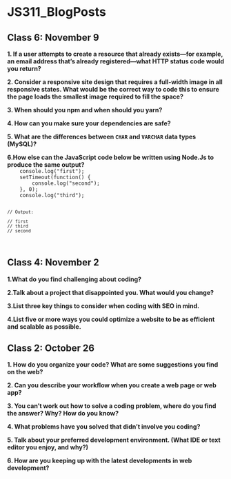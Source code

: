 # JS311_BlogPosts
<h2>Class 6: November 9</h2>
<b>1. If a user attempts to create a resource that already exists—for example, an email address that’s already registered—what HTTP status code would you return?</b>
<p></p>
<b>2. Consider a responsive site design that requires a full-width image in all responsive states. What would be the correct way to code this to ensure the page loads the smallest image required to fill the space?</b>
<p></p>
<b>3. When should you npm and when should you yarn?</b>
<p></p>
<b>4. How can you make sure your dependencies are safe?</b>
<p></p>
<b>5. What are the differences between <code>CHAR</code> and <code>VARCHAR</code> data types (MySQL)?</b>
<p></p>
<b>6.How else can the JavaScript code below be written using Node.Js to produce the same output?</b>
<code>  
    console.log("first");
    setTimeout(function() {
        console.log("second");
    }, 0);
    console.log("third");

    // Output:

    // first
    // third
    // second
</code>
<p></p>

<h2>Class 4: November 2</h2>
<b>1.What do you find challenging about coding?</b>
<p></p>
<b>2.Talk about a project that disappointed you. What would you change?</b>
<p></p>
<b>3.List three key things to consider when coding with SEO in mind.</b>
<p></p>
<b>4.List five or more ways you could optimize a website to be as efficient and scalable as possible.</b>
<p></p>

<h2>Class 2: October 26</h2>
<b>1. How do you organize your code? What are some suggestions you find on the web?</b>
<p></p>
<b>2. Can you describe your workflow when you create a web page or web app?</b>
<p></p>
<b>3. You can’t work out how to solve a coding problem, where do you find the answer? Why? How do you know?</b>
<p></p>
<b>4. What problems have you solved that didn’t involve you coding?</b>
<p></p>
<b>5. Talk about your preferred development environment. (What IDE or text editor you enjoy, and why?)</b>
<p></p>
<b>6. How are you keeping up with the latest developments in web development?</b>
<p></p>
